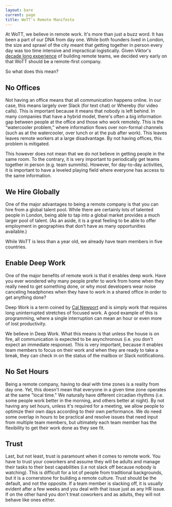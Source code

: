 ```yaml
---
layout: bare
current: page
title: WoTT's Remote Manifesto
---
```


At WoTT, we believe in remote work. It's more than just a buzz word. It has been a part of our DNA from day one. While both founders lived in London, the size and sprawl of the city meant that getting together in person every day was too time intensive and impractical logistically. Given Viktor's [decade long experience](https://blog.viktorpetersson.com/remote-work/2019/05/18/a-decade-of-remote.html) of building remote teams,  we decided very early on that WoTT should be a remote-first company.

So what does this mean?

## No Offices

Not having an office means that all communication happens online. In our case, this means largely over Slack (for text chat) or Whereby (for video calls). This is important because it means that nobody is left behind. In many companies that have a hybrid model, there's often a big information gap between people at the office and those who work remotely. This is the “watercooler problem,” where information flows over non-formal channels (such as at the watercooler, over lunch or at the pub after work). This leaves leaves remote workers at a large disadvantage. By not having offices, this problem is mitigated.

This however does not mean that we do not believe in getting people in the same room. To the contrary, it is very important to periodically get teams together in person (e.g. team summits). However, for day-to-day activities, it is important to have a leveled playing field where everyone has access to the same information.

## We Hire Globally

One of the major advantages to being a remote company is that you can hire from a global talent pool. While there are certainly lots of talented people in London, being able to tap into a global market provides a much larger pool of talent. (As an aside, it is a great feeling to be able to offer employment in geographies that don’t have as many opportunities available.)

While WoTT is less than a year old, we already have team members in five countries.

## Enable Deep Work

One of the major benefits of remote work is that it enables deep work. Have you ever wondered why many people prefer to work from home when they really need to get something done, or why most developers wear noise canceling headphones when they have to work in a shared office in order to get anything done?

Deep Work is a term coined by [Cal Newport](http://www.calnewport.com/) and is simply work that requires long uninterrupted stretches of focused work. A good example of this is programming, where a single interruption can mean an hour or even more of lost productivity.  

We believe in Deep Work. What this means is that unless the house is on fire, all communication is expected to be asynchronous (i.e. you don't expect an immediate response). This is very important, because it enables team members to focus on their work and when they are ready to take a break, they can check in on the status of the mailbox or Slack notifications.

## No Set Hours

Being a remote company, having to deal with time zones is a reality from day one. Yet, this doesn't mean that everyone in a given time zone operates at the same "local time." We naturally have different circadian rhythms (i.e. some people work better in the morning, and others better at night). By not having any set hours, unless it's required for a meeting, we allow people to optimize their own days according to their own performance.  We do need some overlap in hours to be practical and resolve issues that need input from multiple team members, but ultimately each team member has the flexibility to get their work done as they see fit.

## Trust

Last, but not least, trust is paramount when it comes to remote work. You have to trust your coworkers and assume they will be adults and manage their tasks to their best capabilities (i.e not slack off because nobody is watching). This is difficult for a lot of people from traditional backgrounds, but it is a cornerstone for building a remote culture. Trust should be the default, and not the opposite. If a team member is slacking off, it is usually evident after a few weeks and you deal with that issue just as any HR issue. If on the other hand you don't treat coworkers and as adults, they will not behave like ones either.
